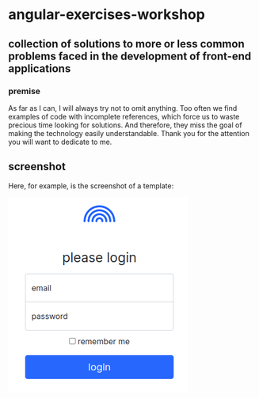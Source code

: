 # angular-exercises-workshop

## collection of solutions to more or less common problems faced in the development of front-end applications

### premise

As far as I can, I will always try not to omit anything. 
Too often we find examples of code with incomplete references, which force us to waste precious time looking for solutions.
And therefore, they miss the goal of making the technology easily understandable.
Thank you for the attention you will want to dedicate to me.

## screenshot

Here, for example, is the screenshot of a template:

![login template screenshot](https://github.com/paolomococci/angular-exercises-workshop/blob/main/screenshots/login_template.png)
